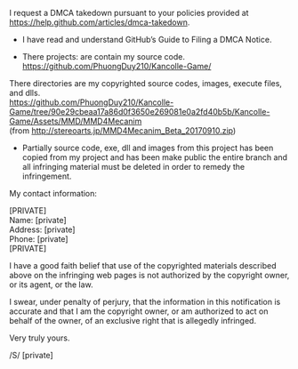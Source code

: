 I request a DMCA takedown pursuant to your policies provided at
https://help.github.com/articles/dmca-takedown.  

- I have read and understand GitHub’s Guide to Filing a DMCA Notice.  

- There projects: are contain my source code.  
https://github.com/PhuongDuy210/Kancolle-Game/  

There directories are my copyrighted source codes, images, execute
files, and dlls.  
https://github.com/PhuongDuy210/Kancolle-Game/tree/90e29cbeaa17a86d0f3650e269081e0a2fd40b5b/Kancolle-Game/Assets/MMD/MMD4Mecanim  
(from http://stereoarts.jp/MMD4Mecanim_Beta_20170910.zip)  

- Partially source code, exe, dll and images from this project has been
copied from my project and has been make public
the entire branch and all infringing material must be deleted in order
to remedy the infringement.  

My contact information:  

[PRIVATE]  
Name: [private]  
Address: [private]  
Phone: [private]  
[PRIVATE]  

I have a good faith belief that use of the copyrighted materials
described above on the infringing web pages is not authorized by the
copyright owner, or its agent, or the law.  

I swear, under penalty of perjury, that the information in this
notification is accurate and that I am the copyright owner, or am
authorized to act on behalf of the owner, of an exclusive right that is
allegedly infringed.  

Very truly yours.

/S/ [private]
